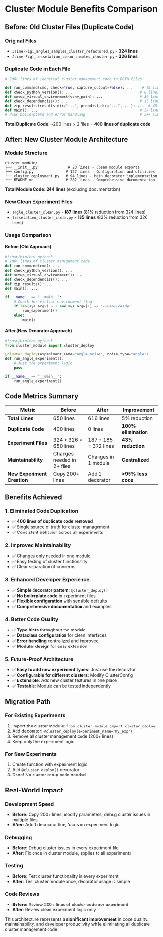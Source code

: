 # Cluster Module Benefits Comparison

## Before: Old Cluster Files (Duplicate Code)

### Original Files
- `Jaime-Fig1_angles_samples_cluster_refactored.py` - **324 lines**
- `Jaime-Fig1_tesselation_clean_samples_cluster.py` - **326 lines**

### Duplicate Code in Each File
```python
# 200+ lines of identical cluster management code in BOTH files:

def run_command(cmd, check=True, capture_output=False): ...    # 15 lines
def check_python_version(): ...                               # 8 lines  
def setup_virtual_environment(venv_path): ...                 # 30 lines
def check_dependencies(): ...                                 # 12 lines
def zip_results(results_dir="...", probdist_dir="...", ...): ...  # 45 lines
def main(): ...                                               # 35 lines
# Plus boilerplate and error handling                         # 50+ lines
```

**Total Duplicate Code**: ~200 lines × 2 files = **400 lines of duplicate code**

## After: New Cluster Module Architecture

### Module Structure
```
cluster_module/
├── __init__.py              # 23 lines - Clean module exports
├── config.py               # 127 lines - Configuration and utilities  
└── cluster_deployment.py   # 94 lines - Main decorator implementation
└── README.md               # 282 lines - Comprehensive documentation
```

**Total Module Code**: **244 lines** (excluding documentation)

### New Clean Experiment Files
- `angle_cluster_clean.py` - **187 lines** (81% reduction from 324 lines)
- `tesselation_cluster_clean.py` - **185 lines** (83% reduction from 326 lines)

### Usage Comparison

#### Before (Old Approach)
```python
#!/usr/bin/env python3
# 200+ lines of cluster management code
def run_command(cmd): ...
def check_python_version(): ...
def setup_virtual_environment(): ...
def check_dependencies(): ...
def zip_results(): ...
def main(): ...

if __name__ == "__main__":
    # Check for virtual environment flag
    if len(sys.argv) > 1 and sys.argv[1] == "--venv-ready":
        run_experiment()
    else:
        main()
```

#### After (New Decorator Approach)
```python
#!/usr/bin/env python3
from cluster_module import cluster_deploy

@cluster_deploy(experiment_name="angle_noise", noise_type="angle")
def run_angle_experiment():
    # Just the experiment logic
    pass

if __name__ == "__main__":
    run_angle_experiment()
```

## Code Metrics Summary

| Metric | Before | After | Improvement |
|--------|---------|--------|-------------|
| **Total Lines** | 650 lines | 616 lines | 5% reduction |
| **Duplicate Code** | 400 lines | 0 lines | **100% elimination** |
| **Experiment Files** | 324 + 326 = 650 lines | 187 + 185 = 372 lines | **43% reduction** |
| **Maintainability** | Changes needed in 2+ files | Changes in 1 module | **Centralized** |
| **New Experiment Creation** | Copy 200+ lines | Add 1 decorator | **>95% less code** |

## Benefits Achieved

### 1. **Eliminated Code Duplication**
- ✅ **400 lines of duplicate code removed**
- ✅ Single source of truth for cluster management
- ✅ Consistent behavior across all experiments

### 2. **Improved Maintainability**
- ✅ Changes only needed in one module
- ✅ Easy testing of cluster functionality
- ✅ Clear separation of concerns

### 3. **Enhanced Developer Experience**
- ✅ **Simple decorator pattern**: `@cluster_deploy()`
- ✅ **No boilerplate code** in experiment files
- ✅ **Flexible configuration** with sensible defaults
- ✅ **Comprehensive documentation** and examples

### 4. **Better Code Quality**
- ✅ **Type hints** throughout the module
- ✅ **Dataclass configuration** for clean interfaces
- ✅ **Error handling** centralized and improved
- ✅ **Modular design** for easy extension

### 5. **Future-Proof Architecture**
- ✅ **Easy to add new experiment types**: Just use the decorator
- ✅ **Configurable for different clusters**: Modify ClusterConfig
- ✅ **Extensible**: Add new cluster features in one place
- ✅ **Testable**: Module can be tested independently

## Migration Path

### For Existing Experiments
1. Import the cluster module: `from cluster_module import cluster_deploy`
2. Add decorator: `@cluster_deploy(experiment_name="my_exp")`
3. Remove all cluster management code (200+ lines)
4. Keep only the experiment logic

### For New Experiments
1. Create function with experiment logic
2. Add `@cluster_deploy()` decorator
3. Done! No cluster setup code needed

## Real-World Impact

### Development Speed
- **Before**: Copy 200+ lines, modify parameters, debug cluster issues in multiple files
- **After**: Add 1 decorator line, focus on experiment logic

### Debugging
- **Before**: Debug cluster issues in every experiment file
- **After**: Fix once in cluster module, applies to all experiments

### Testing
- **Before**: Test cluster functionality in every experiment
- **After**: Test cluster module once, decorator usage is simple

### Code Reviews
- **Before**: Review 200+ lines of cluster code per experiment
- **After**: Review clean experiment logic only

This architecture represents a **significant improvement** in code quality, maintainability, and developer productivity while eliminating all duplicate cluster management code.
